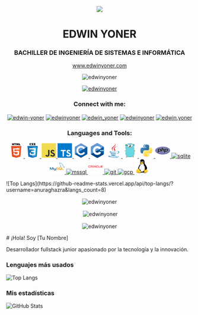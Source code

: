 <p align = "center">
  <br/>
  <br/>
  <img src = "https://media.giphy.com/media/jpVnC65DmYeyRL4LHS/giphy.gif" width = "25%">
</p>

<h1 align="center">EDWIN YONER</h1>
<h3 align="center">BACHILLER DE INGENIERÍA DE SISTEMAS E INFORMÁTICA</h3>

<p align = "center">
  <a href="https://www.edwinyoner.com" align="center">www.edwinyoner.com</a>
</p>
<p align="center"> <img src="https://komarev.com/ghpvc/?username=edwin-yoner&label=Profile%20views&color=0e75b6&style=flat" alt="edwinyoner" /> </p>

<p align="center">
  <a href="https://github.com/ryo-ma/github-profile-trophy"><img src="https://github-profile-trophy.vercel.app/?username=edwinyoner" alt="edwinyoner" /></a>
</p>

<h3 align="center">Connect with me:</h3>
<p align="center">
  <a href="https://linkedin.com/in/edwin-yoner" target="blank"><img align="center" src="https://raw.githubusercontent.com/rahuldkjain/github-profile-readme-generator/master/src/images/icons/Social/linked-in-alt.svg" alt="edwin-yoner" height="30" width="40" /></a>
  <a href="https://www.youtube.com/c/edwinyoner" target="blank"><img align="center" src="https://raw.githubusercontent.com/rahuldkjain/github-profile-readme-generator/master/src/images/icons/Social/youtube.svg" alt="edwinyoner" height="30" width="40" /></a>
  <a href="https://twitter.com/edwin_yoner" target="blank"><img align="center" src="https://raw.githubusercontent.com/rahuldkjain/github-profile-readme-generator/master/src/images/icons/Social/twitter.svg" alt="edwin_yoner" height="30" width="40" /></a>
  <a href="https://fb.com/edwinyoner" target="blank"><img align="center" src="https://raw.githubusercontent.com/rahuldkjain/github-profile-readme-generator/master/src/images/icons/Social/facebook.svg" alt="edwinyoner" height="30" width="40" /></a>
  <a href="https://instagram.com/edwin.yoner" target="blank"><img align="center" src="https://raw.githubusercontent.com/rahuldkjain/github-profile-readme-generator/master/src/images/icons/Social/instagram.svg" alt="edwin.yoner" height="30" width="40" /></a>
</p>

<h3 align="center">Languages and Tools:</h3>
<p align="center">
  <a href="https://www.w3.org/html/" target="_blank" rel="noreferrer">
    <img src="https://raw.githubusercontent.com/devicons/devicon/master/icons/html5/html5-original-wordmark.svg" alt="html5" width="40" height="40"/> </a>
  <a href="https://www.w3schools.com/css/" target="_blank" rel="noreferrer">
    <img src="https://raw.githubusercontent.com/devicons/devicon/master/icons/css3/css3-original-wordmark.svg" alt="css3" width="40" height="40"/> </a>
  <a href="https://developer.mozilla.org/en-US/docs/Web/JavaScript" target="_blank" rel="noreferrer">
    <img src="https://raw.githubusercontent.com/devicons/devicon/master/icons/javascript/javascript-original.svg" alt="javascript" width="40" height="40"/> </a>
  <a href="https://www.typescriptlang.org/" target="_blank" rel="noreferrer">
    <img src="https://raw.githubusercontent.com/devicons/devicon/master/icons/typescript/typescript-original.svg" alt="typescript" width="40" height="40"/> </a>
  <a href="https://www.cprogramming.com/" target="_blank" rel="noreferrer">
    <img src="https://raw.githubusercontent.com/devicons/devicon/master/icons/c/c-original.svg" alt="c" width="40" height="40"/> </a>
  <a href="https://www.w3schools.com/cpp/" target="_blank" rel="noreferrer">
    <img src="https://raw.githubusercontent.com/devicons/devicon/master/icons/cplusplus/cplusplus-original.svg" alt="cplusplus" width="40" height="40"/></a>
  <a href="https://www.java.com" target="_blank" rel="noreferrer">
    <img src="https://raw.githubusercontent.com/devicons/devicon/master/icons/java/java-original.svg" alt="java" width="40" height="40"/> </a>
  <a href="https://golang.org" target="_blank" rel="noreferrer">
    <img src="https://raw.githubusercontent.com/devicons/devicon/master/icons/go/go-original.svg" alt="go" width="40" height="40"/> </a>
  <a href="https://www.python.org" target="_blank" rel="noreferrer">
    <img src="https://raw.githubusercontent.com/devicons/devicon/master/icons/python/python-original.svg" alt="python" width="40" height="40"/> </a>
  <a href="https://www.php.net" target="_blank" rel="noreferrer">
    <img src="https://raw.githubusercontent.com/devicons/devicon/master/icons/php/php-original.svg" alt="php" width="40" height="40"/> </a>
  <a href="https://www.sqlite.org/" target="_blank" rel="noreferrer">
    <img src="https://www.vectorlogo.zone/logos/sqlite/sqlite-icon.svg" alt="sqlite" width="40" height="40"/> </a>
  <a href="https://www.mysql.com/" target="_blank" rel="noreferrer">
    <img src="https://raw.githubusercontent.com/devicons/devicon/master/icons/mysql/mysql-original-wordmark.svg" alt="mysql" width="40" height="40"/> </a>
  <a href="https://www.microsoft.com/en-us/sql-server" target="_blank" rel="noreferrer">
    <img src="https://www.svgrepo.com/show/303229/microsoft-sql-server-logo.svg" alt="mssql" width="40" height="40"/> </a>
  <a href="https://www.oracle.com/" target="_blank" rel="noreferrer">
    <img src="https://raw.githubusercontent.com/devicons/devicon/master/icons/oracle/oracle-original.svg" alt="oracle" width="40" height="40"/> </a>
  <a href="https://git-scm.com/" target="_blank" rel="noreferrer">
    <img src="https://www.vectorlogo.zone/logos/git-scm/git-scm-icon.svg" alt="git" width="40" height="40"/> </a>
  <a href="https://cloud.google.com" target="_blank" rel="noreferrer">
    <img src="https://www.vectorlogo.zone/logos/google_cloud/google_cloud-icon.svg" alt="gcp" width="40" height="40"/> </a>
  <a href="https://www.linux.org/" target="_blank" rel="noreferrer">
    <img src="https://raw.githubusercontent.com/devicons/devicon/master/icons/linux/linux-original.svg" alt="linux" width="40" height="40"/> </a>
</p>
<p>
  ![Top Langs](https://github-readme-stats.vercel.app/api/top-langs/?username=anuraghazra&langs_count=8)
</p>
<p align="center">
  <img align="center" src="https://github-readme-stats.vercel.app/api/top-langs?username=edwinyoner&show_icons=true&locale=en&layout=compact" alt="edwinyoner" />
</p>

<p align="center">&nbsp;<img align="center" src="https://github-readme-stats.vercel.app/api?username=edwinyoner&show_icons=true&locale=en" alt="edwinyoner" /></p>

<p align="center"><img align="center" src="https://github-readme-streak-stats.herokuapp.com/?user=edwinyoner&" alt="edwinyoner" /></p>
# ¡Hola! Soy [Tu Nombre]

Desarrollador fullstack junior apasionado por la tecnología y la innovación.

### Lenguajes más usados
![Top Langs](https://github-readme-stats.vercel.app/api/top-langs/?username=edwinyoner&layout=compact&theme=radical)

### Mis estadísticas
![GitHub Stats](https://github-readme-stats.vercel.app/api?username=edwinyoner&show_icons=true&theme=radical)

